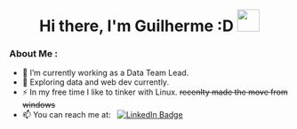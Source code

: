 
<h1 align="center">Hi there, I'm Guilherme :D <img src="https://media.giphy.com/media/hvRJCLFzcasrR4ia7z/giphy.gif" width="40"></h1>

### About Me :

- 🔭 I’m currently working as a Data Team Lead.
- 🌱 Exploring data and web dev currently.
- ⚡ In my free time I like to tinker with Linux. ~~recenlty made the move from windows~~
- 📫 You can reach me at: &nbsp; <a href="https://www.linkedin.com/in/guilherme-mendes/">
    <img src="https://img.shields.io/badge/LinkedIn-blue?style=for-the-badge&logo=linkedin&logoColor=white" alt="LinkedIn Badge"/>
  </a>
 
